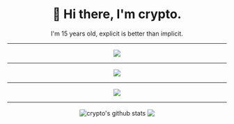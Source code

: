 <h1 align='center'>
  🥀 Hi there, I'm crypto.
</h1>

<p align='center'>
  I'm 15 years old, explicit is better than implicit.
</p>

<hr>

<p align='center'>
  <img src="https://img.shields.io/badge/c++%20-%2300599C.svg?&style=for-the-badge&logo=c%2B%2B&ogoColor=white"/>
</p>

<hr>

<p align='center'>
  <img src="https://img.shields.io/badge/crypto%230002%20-%237289DA.svg?&style=for-the-badge&logo=discord&logoColor=white"/>    
</p>

<hr>

<p align='center'>
<img src="https://media.discordapp.net/attachments/536501170353602627/799613393232986152/original.gif"/>
</p>

<hr>

<p align='center'>
  <img align="center" src="https://github-readme-stats.vercel.app/api?username=qtCRYPTO&show_icons=true&include_all_commits=true&theme=radical" alt="crypto's github stats" />
  <img align="center" src="https://github-readme-stats.vercel.app/api/top-langs/?username=qtCRYPTO&layout=compact&theme=radical" />
</p>
